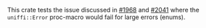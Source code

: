 This crate tests the issue discussed in [#1968](https://github.com/mozilla/uniffi-rs/issues/1968) and [#2041](https://github.com/mozilla/uniffi-rs/issues/2041)
where the `uniffi::Error` proc-macro would fail for large errors (enums).